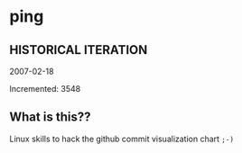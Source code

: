 # ping

## HISTORICAL ITERATION
2007-02-18

Incremented: 3548

## What is this?? 
Linux skills to hack the github commit visualization chart `;-)`

